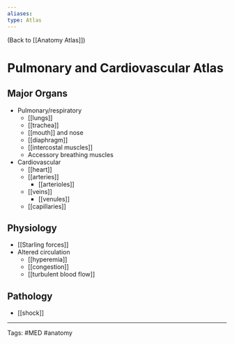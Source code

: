 ```yaml
---
aliases: 
type: Atlas
---
```


(Back to [[Anatomy Atlas]])

# Pulmonary and Cardiovascular Atlas

## Major Organs
- Pulmonary/respiratory
	- [[lungs]]
	- [[trachea]]
	- [[mouth]] and nose
	- [[diaphragm]]
	- [[intercostal muscles]]
	- Accessory breathing muscles
- Cardiovascular
	- [[heart]]
	- [[arteries]]
		- [[arterioles]]
	- [[veins]]
		- [[venules]]
	- [[capillaries]]
## Physiology
- [[Starling forces]]
- Altered circulation
	- [[hyperemia]]
	- [[congestion]]
	- [[turbulent blood flow]]
## Pathology
- [[shock]]

---
Tags: #MED #anatomy 